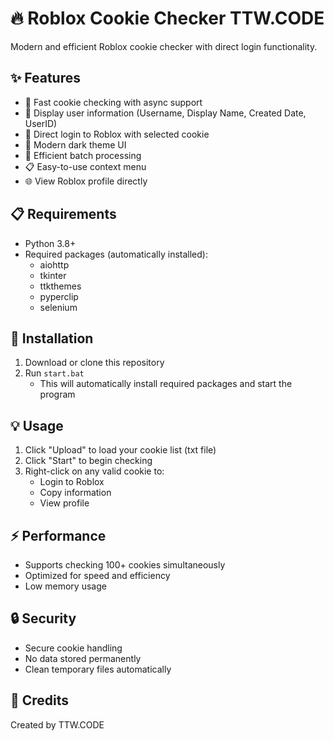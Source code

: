 # 🔥 Roblox Cookie Checker TTW.CODE

Modern and efficient Roblox cookie checker with direct login functionality.

## ✨ Features

- 🚀 Fast cookie checking with async support
- 👤 Display user information (Username, Display Name, Created Date, UserID)
- 🔑 Direct login to Roblox with selected cookie
- 🎨 Modern dark theme UI
- 💨 Efficient batch processing
- 📋 Easy-to-use context menu
- 🌐 View Roblox profile directly

## 📋 Requirements

- Python 3.8+
- Required packages (automatically installed):
  - aiohttp
  - tkinter
  - ttkthemes
  - pyperclip
  - selenium

## 🚀 Installation

1. Download or clone this repository
2. Run `start.bat`
   - This will automatically install required packages and start the program

## 💡 Usage

1. Click "Upload" to load your cookie list (txt file)
2. Click "Start" to begin checking
3. Right-click on any valid cookie to:
   - Login to Roblox
   - Copy information
   - View profile

## ⚡ Performance

- Supports checking 100+ cookies simultaneously
- Optimized for speed and efficiency
- Low memory usage

## 🔒 Security

- Secure cookie handling
- No data stored permanently
- Clean temporary files automatically

## 🤝 Credits

Created by TTW.CODE
